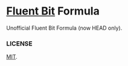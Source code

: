 [Fluent Bit](http://fluentbit.io/) Formula
===

Unofficial Fluent Bit Formula (now HEAD only).

### LICENSE

[MIT](LICENSE.txt).
